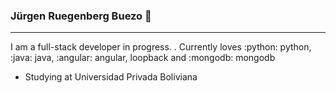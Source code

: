 ### Jürgen Ruegenberg Buezo 👋
-----------------------------
I am a full-stack developer in progress.
  . Currently loves :python: python, :java: java, :angular: angular, loopback and :mongodb: mongodb
  - Studying at Universidad Privada Boliviana

<!--
**jurgenru/jurgenru** is a ✨ _special_ ✨ repository because its `README.md` (this file) appears on your GitHub profile.

Here are some ideas to get you started:

- 🔭 I’m currently working on ...
- 🌱 I’m currently learning ...
- 👯 I’m looking to collaborate on ...
- 🤔 I’m looking for help with ...
- 💬 Ask me about ...
- 📫 How to reach me: ...
- 😄 Pronouns: ...
- ⚡ Fun fact: ...
-->
